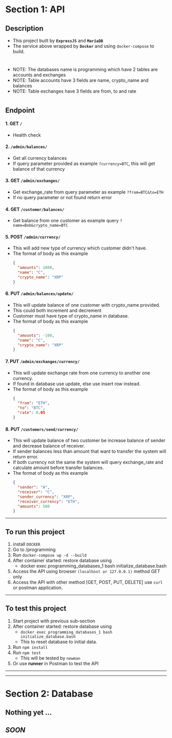 # Section 1: API

## Description

- This project built by **`ExpressJS`** and **`MariaDB`**
- The service above wrapped by **`Docker`** and using `docker-compose` to build.

#

- NOTE: The databases name is programming which have 2 tables are accounts and exchanges
- NOTE: Table accounts have 3 fields are name, crypto_name and balances
- NOTE: Table exchanges have 3 fields are from, to and rate

#

## Endpoint

#### 1. GET `/`

- Health check

#### 2. `/admin/balances/`

- Get all currency balances
- If query parameter provided as example `?currency=BTC`, this will get balance of that currency

#### 3. GET `/admin/exchanges/`

- Get exchange_rate from query parameter as example `?from=BTC&to=ETH`
- If no query parameter or not found return error

#### 4. GET `/customer/balances/`

- Get balance from one customer as example query `?name=Bob&crypto_name=BTC`

#### 5. POST `/admin/currency/`

- This will add new type of currency which customer didn't have.
- The format of body as this example
  ```json
  {
    "amounts": 1000,
    "name": "C",
    "crypto_name": "XRP"
  }
  ```

#### 6. PUT `/admin/balances/update/`

- This will update balance of one customer with crypto_name provided.
- This could both increment and decrement
- Customer must have type of crypto_name in database.
- The format of body as this example
  ```json
  {
    "amounts": -100,
    "name": "C",
    "crypto_name": "XRP"
  }
  ```

#### 7. PUT `/admin/exchanges/currency/`

- This will update exchange rate from one currency to another one currency.
- If found in database use update, else use insert row instead.
- The format of body as this example
  ```json
  {
    "from": "ETH",
    "to": "BTC",
    "rate": 0.05
  }
  ```

#### 8. PUT `/customers/send/currency/`

- This will update balance of two customer be increase balance of sender and decrease balance of receiver.
- If sender balances less than amount that want to transfer the system will return error.
- If both currency not the same the system will query exchange_rate and calculate amount before transfer balances.
- The format of body as this example
  ```json
  {
    "sender": "A",
    "receiver": "C",
    "sender_currency": "XRP",
    "receiver_currency": "ETH",
    "amounts": 500
  }
  ```

---

## To run this project

1.  install `DOCKER`
2.  Go to /programming
3.  Run `docker-compose up -d --build`
4.  After container started: restore database using
    - docker exec programming_databases_1 bash initialize_database.bash
5.  Access the API using browser `(localhost or 127.0.0.1)` method _GET_ only
6.  Access the API with other method [GET, POST, PUT, DELETE] use `curl` or postman application.

---

## To test this project

1.  Start project with previous sub-section
2.  After container started: restore database using
    - `docker exec programming_databases_1 bash initialize_database.bash`
    - This to reset database to initial data.
3.  Run `npm install`
4.  Run `npm test`
    - This will be tested by `newman`
5.  Or use **runner** in Postman to test the API

---

---

# Section 2: Database

## Nothing yet ...

## **_SOON_**
